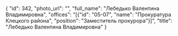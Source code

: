 {
    "id": 342,
    "photo_url": "",
    "full_name": "Лебедько Валентина Владимировна",
    "offices": "[{\"id\": \"05-07\", \"name\": \"Прокуратура Клецкого района\", \"position\": \"Заместитель прокурора\"}]",
    "title": "Лебедько Валентина Владимировна"
}